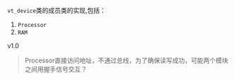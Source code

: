 `vt_device`类的成员类的实现,包括：

1. `Processor`
2. `RAM`

v1.0

> Processor直接访问地址，不通过总线，为了确保读写成功，可能两个模块之间用握手信号交互？